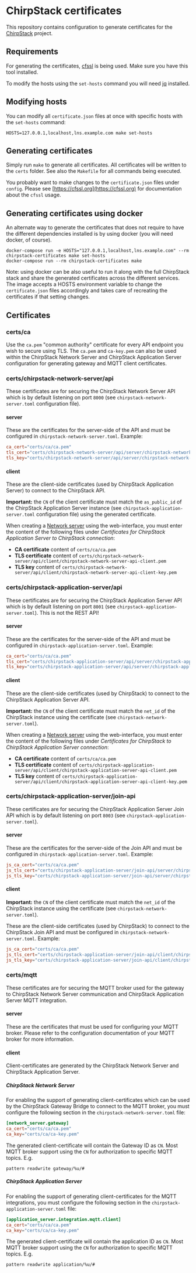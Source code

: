 # ChirpStack certificates

This repository contains configuration to generate certificates for the
[ChirpStack](https://www.chirpstack.io/) project.

## Requirements

For generating the certificates, [cfssl](https://github.com/cloudflare/cfssl)
is being used. Make sure you have this tool installed.

To modify the hosts using the `set-hosts` command you will need
[jq](https://stedolan.github.io/jq/) installed.

## Modifying hosts

You can modify all `certificate.json` files at once with specific hosts with the
`set-hosts` command:

```
HOSTS=127.0.0.1,localhost,lns.example.com make set-hosts
```

## Generating certificates

Simply run `make` to generate all certificates. All certificates will be
written to the `certs` folder. See also the `Makefile` for all commands
being executed.

You probably want to make changes to the `certificate.json` files under
`config`. Please see [https://cfssl.org](https://cfssl.org) for documentation
about the `cfssl` usage.

## Generating certificates using docker

An alternate way to generate the certificates that does not require to have the
different dependencies installed is by using docker (you will need docker, of course).

```
docker-compose run -e HOSTS="127.0.0.1,localhost,lns.example.com" --rm chirpstack-certificates make set-hosts
docker-compose run --rm chirpstack-certificates make
```

Note: using docker can be also useful to run it along with the full ChirpStack stack and
share the generated certificates across the different services. 
The image accepts a HOSTS environment variable to change the `certificate.json` files
accordingly and takes care of recreating the certificates if that setting changes.

## Certificates

### certs/ca

Use the `ca.pem` "common authority" certificate for every API endpoint you wish
to secure using TLS. The `ca.pem` and `ca-key.pem` can also be used within the
ChirpStack Network Server and ChirpStack Application Server configuration for
generating gateway and MQTT client certificates.

### certs/chirpstack-network-server/api

These certificates are for securing the ChirpStack Network Server API which is by default
listening on port `8000` (see `chirpstack-network-server.toml` configuration file).

#### server

These are the certificates for the server-side of the API and must be
configured in `chirpstack-network-server.toml`. Example:

```toml
ca_cert="certs/ca/ca.pem"
tls_cert="certs/chirpstack-network-server/api/server/chirpstack-network-server-api-server.pem"
tls_key="certs/chirpstack-network-server/api/server/chirpstack-network-server-api-server-key.pem"
```

#### client

These are the client-side certificates (used by ChirpStack Application Server) to connect to
the ChirpStack API.

**Important:** the `CN` of the client certificate must match the `as_public_id`
of the ChirpStack Application Server instance (see `chirpstack-application-server.toml` configuration file)
using the generated certificate.

When creating a [Network server](https://www.chirpstack.io/application-server/use/network-servers/)
using the web-interface, you must enter the content of the following
files under *Certificates for ChirpStack Application Server to ChirpStack connection*:

* **CA certificate** content of `certs/ca/ca.pem`
* **TLS certificate** content of `certs/chirpstack-network-server/api/client/chirpstack-network-server-api-client.pem`
* **TLS key** content of `certs/chirpstack-network-server/api/client/chirpstack-network-server-api-client-key.pem`

### certs/chirpstack-application-server/api

These certificates are for securing the ChirpStack Application Server API which is by default
listening on port `8001` (see `chirpstack-application-server.toml`). This is not the REST API!

#### server

These are the certificates for the server-side of the API and must be configured
in `chirpstack-application-server.toml`. Example:

```toml
ca_cert="certs/ca/ca.pem"
tls_cert="certs/chirpstack-application-server/api/server/chirpstack-application-server-api-server.pem"
tls_key="certs/chirpstack-application-server/api/server/chirpstack-application-server-api-server-key.pem"
```

#### client

These are the client-side certificates (used by ChirpStack) to connect to the
ChirpStack Application Server API.

**Important:** the `CN` of the client certificate must match the `net_id`
of the ChirpStack instance using the certificate (see `chirpstack-network-server.toml`).

When creating a [Network server](https://www.chirpstack.io/application-server/use/network-servers/)
using the web-interface, you must enter the content of the following
files under *Certificates for ChirpStack to ChirpStack Application Server connection*:

* **CA certificate** content of `certs/ca/ca.pem`
* **TLS certificate** content of `certs/chirpstack-application-server/api/client/chirpstack-application-server-api-client.pem`
* **TLS key** content of `certs/chirpstack-application-server/api/client/chirpstack-application-server-api-client-key.pem`

### certs/chirpstack-application-server/join-api

These certificates are for securing the ChirpStack Application Server Join API which is by
default listening on port `8003` (see `chirpstack-application-server.toml`).

#### server

These are the certificates for the server-side of the Join API and must be
configured in `chirpstack-application-server.toml`. Example:

```toml
js_ca_cert="certs/ca/ca.pem"
js_tls_cert="certs/chirpstack-application-server/join-api/server/chirpstack-application-server-join-api-server.pem"
js_tls_key="certs/chirpstack-application-server/join-api/server/chirpstack-application-server-join-api-server-key.pem"
```

#### client

**Important:** the `CN` of the client certificate must match the `net_id`
of the ChirpStack instance using the certificate (see `chirpstack-network-server.toml`).

These are the client-side certificates (used by ChirpStack) to connect to the ChirpStack
Join API and must be configured in `chirpstack-network-server.toml`. Example:

```toml
js_ca_cert="certs/ca/ca.pem"
js_tls_cert="certs/chirpstack-application-server/join-api/client/chirpstack-application-server-join-api-client.pem"
js_tls_key="certs/chirpstack-application-server/join-api/client/chirpstack-application-server-join-api-client-key.pem"
```

### certs/mqtt

These certificates are for securing the MQTT broker used for the gateway to
ChirpStack Network Server communication and ChirpStack Application Server
MQTT integration.

#### server

These are the certificates that must be used for configuring your MQTT broker.
Please refer to the configuration documentation of your MQTT broker for more
information.

#### client

Client-certificates are generated by the ChirpStack Network Server and
ChirpStack Application Server.

##### ChirpStack Network Server

For enabling the support of generating client-certificates which can be used
by the ChirpStack Gateway Bridge to connect to the MQTT broker, you must
configure the following section in the `chirpstack-network-server.toml`
file:

```toml
[network_server.gateway]
ca_cert="certs/ca/ca.pem"
ca_key="certs/ca/ca-key.pem"
```

The generated client-certificate will contain the Gateway ID as `CN`. Most MQTT
broker support using the `CN` for authorization to specific MQTT topics. E.g.

```
pattern readwrite gateway/%u/#
```

##### ChirpStack Application Server

For enabling the support of generating client-certificates for the MQTT
integrations, you must configure the following section in the
`chirpstack-application-server.toml` file:

```toml
[application_server.integration.mqtt.client]
ca_cert="certs/ca/ca.pem"
ca_key="certs/ca/ca-key.pem"
```

The generated client-certificate will contain the application ID as `CN`. Most MQTT
broker support using the `CN` for authorization to specific MQTT topics. E.g.

```
pattern readwrite application/%u/#
```
